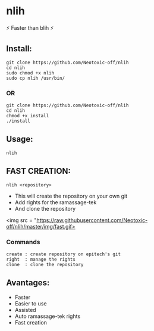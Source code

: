 # nlih
⚡️ Faster than blih ⚡️

## Install:

```
git clone https://github.com/Neotoxic-off/nlih
cd nlih
sudo chmod +x nlih
sudo cp nlih /usr/bin/ 
```

### OR

```
git clone https://github.com/Neotoxic-off/nlih
cd nlih
chmod +x install
./install
```

## Usage:

```
nlih
```

## FAST CREATION:

```
nlih <repository>
```

- This will create the repository on your own git
- Add rights for the ramassage-tek
- And clone the repository

<img src = "https://raw.githubusercontent.com/Neotoxic-off/nlih/master/img/fast.gif>

### Commands
```
create : create repository on epitech's git 
right  : manage the rights
clone  : clone the repository
```

## Avantages:

- Faster
- Easier to use
- Assisted
- Auto ramassage-tek rights
- Fast creation
